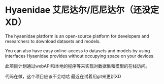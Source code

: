 # Hyaenidae 艾尼达尔/厄尼达尔（还没定XD）

The hyaenidae platform is an open-source platform for developers and researchers to download datasets and models.

You can also have easy online-access to datasets and models by using interfaces Hyaenidae provides without occupying space on your devices.

此项目计划通过webAPI和本地的程序等来实现对数据集和模型的在线访问。

代码在做，这个项目应该不会咕咕
最近在试着用git来更新XD
